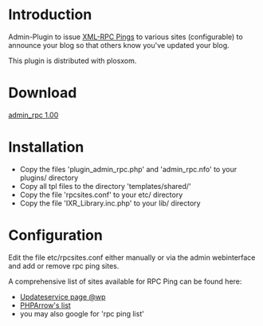 # Introduction #

Admin-Plugin to issue [XML-RPC Pings](http://de.wikipedia.org/wiki/XML-RPC) to various sites (configurable) to announce your blog so that others know you've updated your blog.

This plugin is distributed with plosxom.

# Download #

[admin\_rpc 1.00](http://plosxom.googlecode.com/files/admin_rpc-1.00.zip)

# Installation #

  * Copy the files 'plugin\_admin\_rpc.php' and 'admin\_rpc.nfo' to your plugins/ directory
  * Copy all tpl files to the directory 'templates/shared/'
  * Copy the file 'rpcsites.conf' to your etc/ directory
  * Copy the file 'IXR\_Library.inc.php' to your lib/ directory

# Configuration #

Edit the file etc/rpcsites.conf either manually or via the admin webinterface and add or remove rpc ping sites.

A comprehensive list of sites available for RPC Ping can be found here:

  * [Updateservice page @wp](http://codex.wordpress.org/Update_Services)
  * [PHPArrow's list](http://www.phparrow.com/Current_Ping_List)
  * you may also google for 'rpc ping list'